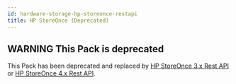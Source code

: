 ```yaml
---
id: hardware-storage-hp-storeonce-restapi
title: HP StoreOnce (Deprecated)
---
```


## **WARNING** This Pack is deprecated

This Pack has been deprecated and replaced by [HP StoreOnce 3.x Rest API](hardware-storage-hp-storeonce3-restapi.md) or [HP StoreOnce 4.x Rest API](hardware-storage-hp-storeonce4-restapi.md). 

